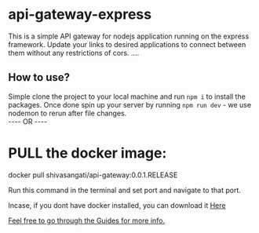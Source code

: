 # api-gateway-express
This is a simple API gateway for nodejs application running on the express framework.
Update your links to desired  applications to connect  between them without any restrictions of cors.
....

## How to use?

Simple clone the project to your local machine and run `npm i` to install the packages. Once done spin up your server by running `npm run dev` - we use nodemon to rerun after file changes.             
                                    ---- OR ----

# PULL the docker image: 

docker pull shivasangati/api-gateway:0.0.1.RELEASE   

Run this command in the terminal and set port and navigate to that port.

Incase, if you dont have docker installed,  you can download it <a href="https://docs.docker.com/desktop/install/windows-install/">Here

Feel free to go through the <a href="https://docs.docker.com/get-started/overview/">Guides  for more info.